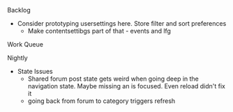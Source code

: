 Backlog
* Consider prototyping usersettings here. Store filter and sort preferences
  * Make contentsettibgs part of that - events and lfg

Work Queue

Nightly

* State Issues
  * Shared forum post state gets weird when going deep in the navigation state. Maybe missing an is focused. Even reload didn't fix it
  * going back from forum to category triggers refresh
